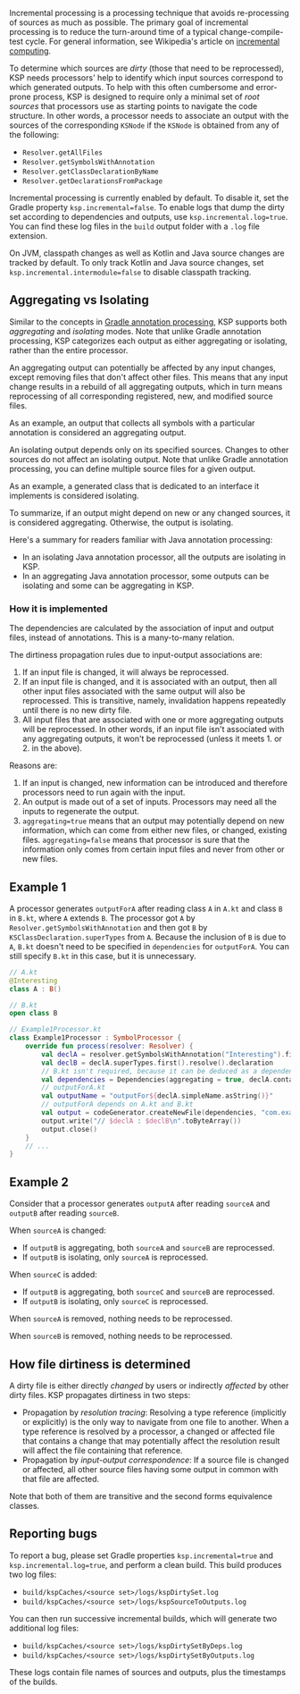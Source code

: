 [//]: # (title: Incremental processing)

Incremental processing is a processing technique that avoids re-processing of sources as much as possible.
The primary goal of incremental processing is to reduce the turn-around time of a typical change-compile-test cycle.
For general information, see Wikipedia's article on [incremental computing](https://en.wikipedia.org/wiki/Incremental_computing).

To determine which sources are _dirty_ (those that need to be reprocessed), KSP needs processors' help to identify
which input sources correspond to which generated outputs. To help with this often cumbersome and error-prone process,
KSP is designed to require only a minimal set of _root sources_ that processors use as starting points to navigate the
code structure. In other words, a processor needs to associate an output with the sources of the corresponding `KSNode`
if the `KSNode` is obtained from any of the following:
* `Resolver.getAllFiles`
* `Resolver.getSymbolsWithAnnotation`
* `Resolver.getClassDeclarationByName`
* `Resolver.getDeclarationsFromPackage`

Incremental processing is currently enabled by default. To disable it, set the Gradle property `ksp.incremental=false`.
To enable logs that dump the dirty set according to dependencies and outputs, use `ksp.incremental.log=true`.
You can find these log files in the `build` output folder with a `.log` file extension.

On JVM, classpath changes as well as Kotlin and Java source changes are tracked by default. 
To only track Kotlin and Java source changes, set `ksp.incremental.intermodule=false` to disable classpath tracking.

## Aggregating vs Isolating

Similar to the concepts in [Gradle annotation processing](https://docs.gradle.org/current/userguide/java_plugin.html#sec:incremental_annotation_processing),
KSP supports both _aggregating_ and _isolating_ modes. Note that unlike Gradle annotation processing, KSP categorizes
each output as either aggregating or isolating, rather than the entire processor.

An aggregating output can potentially be affected by any input changes, except removing files that don't affect
other files. This means that any input change results in a rebuild of all aggregating outputs,
which in turn means reprocessing of all corresponding registered, new, and modified source files.

As an example, an output that collects all symbols with a particular annotation is considered an aggregating output.

An isolating output depends only on its specified sources. Changes to other sources do not affect an isolating output.
Note that unlike Gradle annotation processing, you can define multiple source files for a given output.

As an example, a generated class that is dedicated to an interface it implements is considered isolating.

To summarize, if an output might depend on new or any changed sources, it is considered aggregating.
Otherwise, the output is isolating.

Here's a summary for readers familiar with Java annotation processing:
* In an isolating Java annotation processor, all the outputs are isolating in KSP.
* In an aggregating Java annotation processor, some outputs can be isolating and some can be aggregating in KSP.

### How it is implemented

The dependencies are calculated by the association of input and output files, instead of annotations.
This is a many-to-many relation.

The dirtiness propagation rules due to input-output associations are:
1. If an input file is changed, it will always be reprocessed.
2. If an input file is changed, and it is associated with an output, then all other input files associated with the
   same output will also be reprocessed. This is transitive, namely, invalidation happens repeatedly until
   there is no new dirty file.
3. All input files that are associated with one or more aggregating outputs will be reprocessed.
   In other words, if an input file isn't associated with any aggregating outputs, it won't be reprocessed
   (unless it meets 1. or 2. in the above).

Reasons are:
1. If an input is changed, new information can be introduced and therefore processors need to run again with the input.
2. An output is made out of a set of inputs. Processors may need all the inputs to regenerate the output.
3. `aggregating=true` means that an output may potentially depend on new information, which can come from either new
   files, or changed, existing files.
   `aggregating=false` means that processor is sure that the information only comes from certain input files and never
   from other or new files.

## Example 1

A processor generates `outputForA` after reading class `A` in `A.kt` and class `B` in `B.kt`, where `A` extends `B`.
The processor got `A` by `Resolver.getSymbolsWithAnnotation` and then got `B` by `KSClassDeclaration.superTypes` from `A`.
Because the inclusion of `B` is due to `A`, `B.kt` doesn't need to be specified in `dependencies` for `outputForA`.
You can still specify `B.kt` in this case, but it is unnecessary.

```kotlin
// A.kt
@Interesting
class A : B()

// B.kt
open class B

// Example1Processor.kt
class Example1Processor : SymbolProcessor {
    override fun process(resolver: Resolver) {
        val declA = resolver.getSymbolsWithAnnotation("Interesting").first() as KSClassDeclaration
        val declB = declA.superTypes.first().resolve().declaration
        // B.kt isn't required, because it can be deduced as a dependency by KSP
        val dependencies = Dependencies(aggregating = true, declA.containingFile!!)
        // outputForA.kt
        val outputName = "outputFor${declA.simpleName.asString()}"
        // outputForA depends on A.kt and B.kt
        val output = codeGenerator.createNewFile(dependencies, "com.example", outputName, "kt")
        output.write("// $declA : $declB\n".toByteArray())
        output.close()
    }
    // ...
}
```

## Example 2

Consider that a processor generates `outputA` after reading `sourceA` and `outputB` after reading `sourceB`.

When `sourceA` is changed:
* If `outputB` is aggregating, both `sourceA` and `sourceB` are reprocessed.
* If `outputB` is isolating, only `sourceA` is reprocessed.

When `sourceC` is added:
* If `outputB` is aggregating, both `sourceC` and `sourceB` are reprocessed.
* If `outputB` is isolating, only `sourceC` is reprocessed.

When `sourceA` is removed, nothing needs to be reprocessed.

When `sourceB` is removed, nothing needs to be reprocessed.

## How file dirtiness is determined

A dirty file is either directly _changed_ by users or indirectly _affected_ by other dirty files. KSP propagates
dirtiness in two steps:
* Propagation by _resolution tracing_:
  Resolving a type reference (implicitly or explicitly) is the only way to navigate from one file to another.
  When a type reference is resolved by a processor, a changed or affected file that contains a change that may
  potentially affect the resolution result will affect the file containing that reference.
* Propagation by _input-output correspondence_:
  If a source file is changed or affected, all other source files having some output in common with that file are affected.

Note that both of them are transitive and the second forms equivalence classes.

## Reporting bugs

To report a bug, please set Gradle properties `ksp.incremental=true` and `ksp.incremental.log=true`, and perform a clean build.
This build produces two log files:

* `build/kspCaches/<source set>/logs/kspDirtySet.log`
* `build/kspCaches/<source set>/logs/kspSourceToOutputs.log`

You can then run successive incremental builds, which will generate two additional log files:

* `build/kspCaches/<source set>/logs/kspDirtySetByDeps.log`
* `build/kspCaches/<source set>/logs/kspDirtySetByOutputs.log`

These logs contain file names of sources and outputs, plus the timestamps of the builds.
